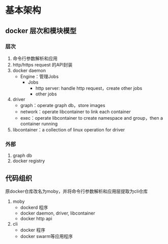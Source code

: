 # 基本架构

## docker 层次和模块模型

### 层次

1. 命令行参数解析和应用
2. http/https request 的API封装
3. docker daemon
    - Engine：管理Jobs
        - Jobs 
            - http server: handle http request，create other jobs
            - other jobs
4. driver
    - graph：operate graph db，store images
    - network：operate libcontainer to link each container
    - exec：operate libcontainer to create namespace and group，then a container running
5. libcontainer：a collection of linux operation for driver

### 外部

1. graph db
2. docker registry

## 代码组织

原docker仓库改名为moby，并将命令行参数解析和应用层提取为cli仓库

1. moby
    - dockerd 程序
    - docker daemon, driver, libcontainer
    - docker http api
2. cli
    - docker 程序
    - docker swarm等应用程序
